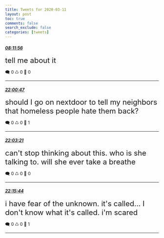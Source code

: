 ```yaml
---
title: Tweets for 2020-03-11
layout: post
toc: true
comments: false
search_exclude: false
categories: [tweets]
---
```



#### <a href = "https://twitter.com/deepfates/status/1237743061242761217">*08:11:56*</a>

<font size="5">tell me about it</font>



🗨️ 0 ♺ 0 🤍  0   

---
    
#### <a href = "https://twitter.com/deepfates/status/1237951649697501185">*22:00:47*</a>

<font size="5">should I go on nextdoor to tell my neighbors that homeless people hate them back?</font>



🗨️ 0 ♺ 0 🤍  1   

---
    
#### <a href = "https://twitter.com/deepfates/status/1237952294051672064">*22:03:21*</a>

<font size="5">can't stop thinking about this. who is she talking to. will she ever take a breathe</font>



🗨️ 0 ♺ 0 🤍  0   

---
    
#### <a href = "https://twitter.com/deepfates/status/1237955411250044928">*22:15:44*</a>

<font size="5">i have fear of the unknown. it's called... I don't know what it's called. i'm scared</font>



🗨️ 0 ♺ 0 🤍  1   

---
    
            
